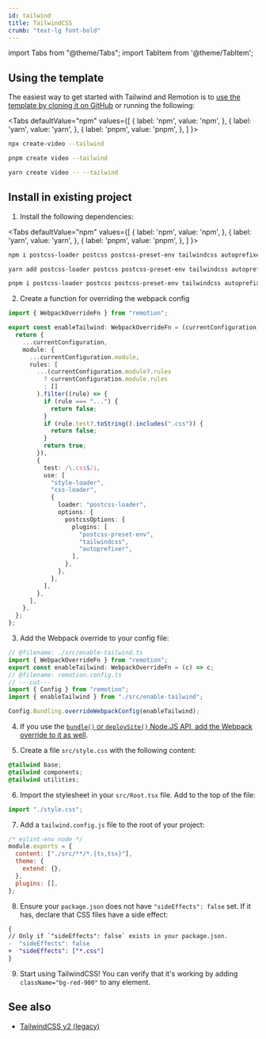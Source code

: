 ```yaml
---
id: tailwind
title: TailwindCSS
crumb: "text-lg font-bold"
---
```


import Tabs from "@theme/Tabs";
import TabItem from '@theme/TabItem';

## Using the template

The easiest way to get started with Tailwind and Remotion is to [use the template by cloning it on GitHub](https://github.com/remotion-dev/template-tailwind) or running the following:

<Tabs
defaultValue="npm"
values={[
{ label: 'npm', value: 'npm', },
{ label: 'yarn', value: 'yarn', },
{ label: 'pnpm', value: 'pnpm', },
]
}>
<TabItem value="npm">

```bash
npx create-video --tailwind
```

  </TabItem>
  <TabItem value="pnpm">

```bash
pnpm create video --tailwind
```

  </TabItem>

  <TabItem value="yarn">

```bash
yarn create video -- --tailwind
```

  </TabItem>

</Tabs>

## Install in existing project

1. Install the following dependencies:

<Tabs
defaultValue="npm"
values={[
{ label: 'npm', value: 'npm', },
{ label: 'yarn', value: 'yarn', },
{ label: 'pnpm', value: 'pnpm', },
]
}>
<TabItem value="npm">

```bash
npm i postcss-loader postcss postcss-preset-env tailwindcss autoprefixer
```

  </TabItem>

  <TabItem value="yarn">

```bash
yarn add postcss-loader postcss postcss-preset-env tailwindcss autoprefixer
```

  </TabItem>
  <TabItem value="pnpm">

```bash
pnpm i postcss-loader postcss postcss-preset-env tailwindcss autoprefixer
```

  </TabItem>
</Tabs>

2. Create a function for overriding the webpack config

```ts twoslash title="src/enable-tailwind.ts"
import { WebpackOverrideFn } from "remotion";

export const enableTailwind: WebpackOverrideFn = (currentConfiguration) => {
  return {
    ...currentConfiguration,
    module: {
      ...currentConfiguration.module,
      rules: [
        ...(currentConfiguration.module?.rules
          ? currentConfiguration.module.rules
          : []
        ).filter((rule) => {
          if (rule === "...") {
            return false;
          }
          if (rule.test?.toString().includes(".css")) {
            return false;
          }
          return true;
        }),
        {
          test: /\.css$/i,
          use: [
            "style-loader",
            "css-loader",
            {
              loader: "postcss-loader",
              options: {
                postcssOptions: {
                  plugins: [
                    "postcss-preset-env",
                    "tailwindcss",
                    "autoprefixer",
                  ],
                },
              },
            },
          ],
        },
      ],
    },
  };
};
```

3. Add the Webpack override to your config file:

```ts twoslash title="remotion.config.ts"
// @filename: ./src/enable-tailwind.ts
import { WebpackOverrideFn } from "remotion";
export const enableTailwind: WebpackOverrideFn = (c) => c;
// @filename: remotion.config.ts
// ---cut---
import { Config } from "remotion";
import { enableTailwind } from "./src/enable-tailwind";

Config.Bundling.overrideWebpackConfig(enableTailwind);
```

4. If you use the [`bundle()` or `deploySite()` Node.JS API, add the Webpack override to it as well](/docs/webpack#when-using-bundle-and-deploysite).

5. Create a file `src/style.css` with the following content:

```css title="src/style.css"
@tailwind base;
@tailwind components;
@tailwind utilities;
```

6. Import the stylesheet in your `src/Root.tsx` file. Add to the top of the file:

```js title="src/Root.tsx"
import "./style.css";
```

7.  Add a `tailwind.config.js` file to the root of your project:

```js title="tailwind.config.js"
/* eslint-env node */
module.exports = {
  content: ["./src/**/*.{ts,tsx}"],
  theme: {
    extend: {},
  },
  plugins: [],
};
```

8. Ensure your `package.json` does not have `"sideEffects": false` set. If it has, declare that CSS files have a side effect:

```diff title="package.json"
{
// Only if `"sideEffects": false` exists in your package.json.
-  "sideEffects": false
+  "sideEffects": ["*.css"]
}
```

9. Start using TailwindCSS! You can verify that it's working by adding `className="bg-red-900"` to any element.

## See also

- [TailwindCSS v2 (legacy)](/docs/tailwind-legacy)
